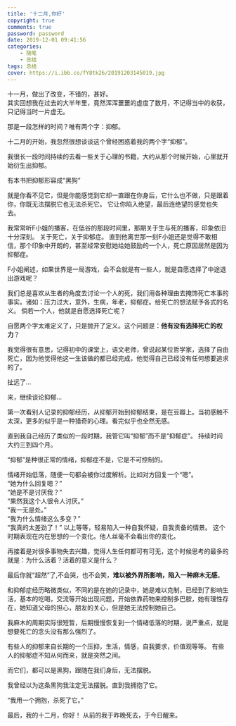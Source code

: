 ```yaml
---
title: '十二月,你好'
copyright: true
comments: true
password: password
date: 2019-12-01 09:41:56
categories: 
    - 随笔
    - 总结
tags: 总结
cover: https://i.ibb.co/fY8tk26/20191203145019.jpg
---
```

十一月，做出了改变，不错的，甚好。  
其实回想我在过去的大半年里，竟然浑浑噩噩的虚度了数月，不记得当中的收获，只记得当时一片虚无。

那是一段怎样的时间？唯有两个字：抑郁。
<!-- more --> 

十二月的开始，我忽然很想谈谈这个曾经困惑着我的两个字“抑郁”。

我很长一段时间持续的去看一些关于心理的书籍，大约从那个时候开始，心里就开始衍生出抑郁。

有本书把抑郁形容成“黑狗”

就是你看不见它，但是你能感觉到它却一直跟在你身后，它什么也不做，只是跟着你，你既无法摆脱它也无法杀死它。 它让你陷入绝望，最后连绝望的感觉也失去。

我常常听F小姐的播客，在低谷的那段时间里，那期关于生与死的播客，印象依旧十分深刻。
关于死亡，关于抑郁症。
直到他离世那一刻F小姐还是觉得不敢相信，那个印象中开朗的，甚至经常安慰她给她鼓励的一个人，死亡原因居然是因为抑郁症。

F小姐阐述，如果世界是一局游戏，会不会就是有一些人，就是自愿选择了中途退出游戏呢？ 

我们总是喜欢从生者的角度去讨论一个人的死，我们用各种理由去掩饰死亡本事的事实。诸如：压力过大，意外，生病，年老，抑郁症。给死亡的想法赋予各式的名义。 倘若一个人，他就是自愿选择死亡呢？

自愿两个字太难定义了，只是抛开了定义。这个问题是：**他有没有选择死亡的权力**？  

我觉得很有意思，记得初中的课堂上，语文老师，曾说起某位哲学家，选择了自由死亡，因为他觉得他这一生该做的都已经完成，他觉得自己已经没有任何想要追求的了。

扯远了...

来，继续谈论抑郁...

第一次看别人记录的抑郁经历，从抑郁开始到抑郁结束，是在豆瓣上。当初感触不太深，更多的似乎是一种猎奇的心理。看完似乎也全然无感。

直到我自己经历了类似的一段时期，我管它叫“抑郁”而不是“抑郁症”。
持续时间大约三到四个月。

“抑郁”是种很正常的情绪，抑郁症不是，它是不可控制的。

情绪开始低落，随便一句都会被你过度解析。比如对方回复一个“嗯”。  
“她为什么回复嗯？”  
“她是不是讨厌我？”  
“果然我这个人很令人讨厌。”  
“我一无是处。”  
“我为什么情绪这么多变？”    
“我真的太差劲了！”
以上等等，轻易陷入一种自我怀疑，自我责备的情景。
这个时期表现在内在思想的一个变化。他人丝毫不会看出你的变化。    

再接着是对很多事物失去兴趣，觉得人生任何都可有可无，这个时候思考的最多的就是：为什么活着？活着的意义是什么？  

最后你就“超然”了,不会哭，也不会笑，**难以被外界所影响，陷入一种麻木无感**。

和抑郁症经历略微类似，不同的是在她的记录中，她是难以克制，已经到了影响生活，基本的吃喝，交流等开始出现问题，开始依靠药物来控制多巴胺，她有理性存在，她知道父母的担心，朋友的关心，但是她无法控制她自己。

我麻木的周期实际很短暂，后期慢慢恢复到一个情绪低落的时期，说严重点，就是想要死亡的念头没有那么强烈了。

有些人的抑郁来自长期的一个压抑，生活，情感，自我要求，价值观等等。
有些人的抑郁症不知从何而来，就是突然之间。

而它们，都可以是黑狗，跟随在我们身后，无法摆脱。

我曾经以为这条黑狗我注定无法摆脱。直到我拥抱了它。

“我用一个拥抱，杀死了它。”

最后，我的十二月，你好！
从前的我于昨晚死去，于今日醒来。
<!-- more -->
